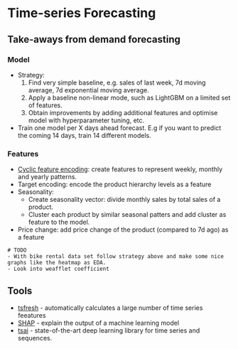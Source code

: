 # Time-series Forecasting

## Take-aways from demand forecasting
### Model
- Strategy:
    1. Find very simple baseline, e.g. sales of last week, 7d moving average, 7d exponential moving average.
    2. Apply a baseline non-linear mode, such as LightGBM on a limited set of features.
    3. Obtain improvements by adding additional features and optimise model with hyperparameter tuning, etc.
- Train one model per X days ahead forecast. E.g if you want to predict the coming 14 days, train 14 different models.

### Features
- [Cyclic feature encoding](https://towardsdatascience.com/cyclical-features-encoding-its-about-time-ce23581845ca): create features to represent weekly, monthly and yearly patterns.  
- Target encoding: encode the product hierarchy levels as a feature
- Seasonality: 
    - Create seasonality vector: divide monthly sales by total sales of a product.
    - Cluster each product by similar seasonal patters and add cluster as feature to the model.  
- Price change: add price change of the product (compared to 7d ago) as a feature

```
# TODO
- With bike rental data set follow strategy above and make some nice graphs like the heatmap as EDA.
- Look into weafflet coefficient 
```

## Tools
- [tsfresh](https://tsfresh.readthedocs.io/en/latest/) - automatically calculates a large number of time series feeatures
- [SHAP](https://shap.readthedocs.io/en/latest/) - explain the output of a machine learning model
- [tsai](https://timeseriesai.github.io/tsai/) - state-of-the-art deep learning library for time series and sequences.